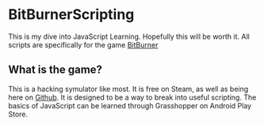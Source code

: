# BitBurnerScripting
This is my dive into JavaScript Learning. Hopefully this will be worth it. All scripts are specifically for the game [BitBurner](https://store.steampowered.com/app/1812820/Bitburner/ "Free Hacking sym game")
## What is the game?
This is a hacking symulator like most. It is free on Steam, as well as being here on [Github](https://github.com/danielyxie/bitburner). It is designed to be a way to break into useful scripting. The basics of JavaScript can be learned through Grasshopper on Android Play Store. 
